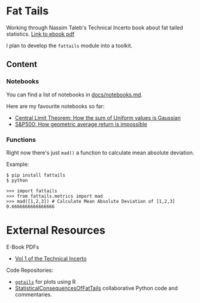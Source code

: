 # Fat Tails
Working through Nassim Taleb's Technical Incerto book about fat tailed statistics. [Link to ebook pdf](https://researchers.one/articles/statistical-consequences-of-fat-tails-real-world-preasymptotics-epistemology-and-applications/5f52699d36a3e45f17ae7e36)

I plan to develop the `fattails` module into a toolkit.

## Content

### Notebooks
You can find a list of notebooks in [docs/notebooks.md](./docs/notebooks.md).

Here are my favourite notebooks so far:
* [Central Limit Theorem: How the sum of Uniform values is Gaussian](./notebooks/NB-22%20-%20Visual%20Central%20Limit%20Theorem.ipynb)
* [S&P500: How geometric average return is impossible](./notebooks/Notebook-11%20-%20Ergodicity%20and%20S%26P500.ipynb)

### Functions
Right now there's just `mad()` a function to calculate mean absolute deviation.

Example:
```
$ pip install fattails
$ python

>>> import fattails
>>> from fattails.metrics import mad
>>> mad([1,2,3]) # Calculate Mean Absolute Deviation of [1,2,3]
0.6666666666666666
```

# External Resources
E-Book PDFs
* [Vol 1 of the Technical Incerto](https://researchers.one/articles/20.01.00018)

Code Repositories:
* [`ggtails`](https://github.com/David-Salazar/ggtails) for plots using R
* [StatisticalConsequencesOfFatTails](https://github.com/MarcosCarreira/StatisticalConsequencesOfFatTails) collaborative Python code and commentaries.
